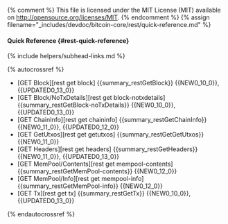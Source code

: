 {% comment %}
This file is licensed under the MIT License (MIT) available on
http://opensource.org/licenses/MIT.
{% endcomment %}
{% assign filename="_includes/devdoc/bitcoin-core/rest/quick-reference.md" %}

#### Quick Reference {#rest-quick-reference}
{% include helpers/subhead-links.md %}

{% autocrossref %}

* [GET Block][rest get block] {{summary_restGetBlock}} {{NEW0_10_0}}, {{UPDATED0_13_0}}
* [GET Block/NoTxDetails][rest get block-notxdetails] {{summary_restGetBlock-noTxDetails}} {{NEW0_10_0}}, {{UPDATED0_13_0}}
* [GET ChainInfo][rest get chaininfo] {{summary_restGetChainInfo}} {{NEW0_11_0}}, {{UPDATED0_12_0}}
* [GET GetUtxos][rest get getutxos] {{summary_restGetGetUtxos}} {{NEW0_11_0}}
* [GET Headers][rest get headers] {{summary_restGetHeaders}} {{NEW0_11_0}}, {{UPDATED0_13_0}}
* [GET MemPool/Contents][rest get mempool-contents] {{summary_restGetMemPool-contents}} {{NEW0_12_0}}
* [GET MemPool/Info][rest get mempool-info] {{summary_restGetMemPool-info}} {{NEW0_12_0}}
* [GET Tx][rest get tx] {{summary_restGetTx}} {{NEW0_10_0}}, {{UPDATED0_13_0}}

{% endautocrossref %}
